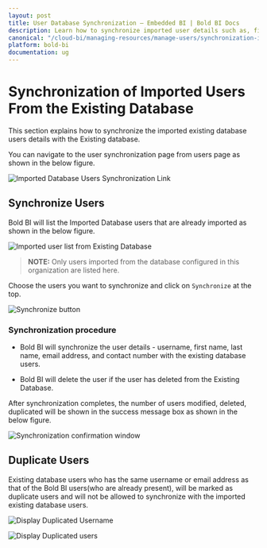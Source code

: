 ```yaml
---
layout: post
title: User Database Synchronization – Embedded BI | Bold BI Docs
description: Learn how to synchronize imported user details such as, first name, last name, email address, and contact number from existing database in Bold BI Embedded.
canonical: "/cloud-bi/managing-resources/manage-users/synchronization-imported-users-from-exisiting-database/"
platform: bold-bi
documentation: ug
---
```


# Synchronization of Imported Users From the Existing Database

This section explains how to synchronize the imported existing database users details with the Existing database.

You can navigate to the user synchronization page from users page as shown in the below figure.

![Imported Database Users Synchronization Link](/bold-bi-docs/static/assets/embedded/managing-resources/manage-users/images/user-synchronisation-navigation-button-for-importdb.png#width=60%)

## Synchronize Users

Bold BI will list the Imported Database users that are already imported as shown in the below figure.

![Imported user list from Existing Database](/bold-bi-docs/static/assets/embedded/managing-resources/manage-users/images/Imported-db-users-list.png)

> **NOTE:**  Only users imported from the database configured in this organization are listed here.

Choose the users you want to synchronize and click on `Synchronize` at the top. 

![Synchronize button](/bold-bi-docs/static/assets/embedded/managing-resources/manage-users/images/synchronize-button-of-dbusers.png)

### Synchronization procedure

* Bold BI will synchronize the user details - username, first name, last name, email address, and contact number with the existing database users.

* Bold BI will delete the user if the user has deleted from the Existing Database. 

After synchronization completes, the number of users modified, deleted, duplicated will be shown in the success message box as shown in the below figure.

![Synchronization confirmation window](/bold-bi-docs/static/assets/embedded/managing-resources/manage-users/images/Synchronization-Confirmation-window-of-importdb.png#width=60%)

## Duplicate Users

 Existing database users who has the same username or email address as that of the Bold BI users(who are already present), will be marked as duplicate users and will not be allowed to synchronize with the imported existing database users.

![Display Duplicated Username](/bold-bi-docs/static/assets/embedded/managing-resources/manage-users/images/display-duplicate-usernameof-importdb.png)

![Display Duplicated users](/bold-bi-docs/static/assets/embedded/managing-resources/manage-users/images/display-duplicate-message-of-importdb.png)